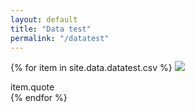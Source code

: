 ```yaml
---
layout: default
title: "Data test"
permalink: "/datatest"
---
```


{% for item in site.data.datatest.csv %}
    <a href = item.link>
        <img src = item.img>
    </a>
    <div>
        item.quote
    </div>
{% endfor %}